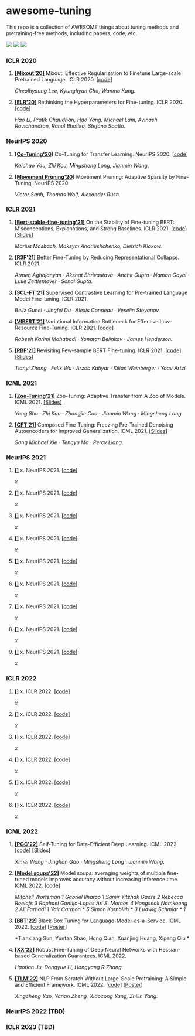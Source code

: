 # awesome-tuning

This repo is a collection of AWESOME things about tuning methods and pretraining-free methods, including papers, code, etc.


![](https://img.shields.io/github/last-commit/demoleiwang/awesome-mixup?color=green) ![](https://img.shields.io/badge/PaperNumber-31-brightgreen) ![](https://img.shields.io/badge/PRs-Welcome-red) 

<!-- 
1. **[[]]()** x. x. [[code](x)] 

    *x* 

-->

### ICLR 2020

1. **[[Mixout'20]](https://openreview.net/pdf?id=HkgaETNtDB)**  Mixout: Effective Regularization to Finetune Large-scale Pretrained Language. ICLR 2020. [[code](https://github.com/bloodwass/mixout)] 

    *Cheolhyoung Lee, Kyunghyun Cho, Wanmo Kang.* 

1. **[[ELR'20]](http://www.openreview.net/pdf?id=B1g8VkHFPH)** Rethinking the Hyperparameters for Fine-tuning. ICLR 2020. [[code](x)] 

    *Hao Li, Pratik Chaudhari, Hao Yang, Michael Lam, Avinash Ravichandran, Rahul Bhotika, Stefano Soatto.* 


### NeurIPS 2020

1. **[[Co-Tuning'20]](https://proceedings.neurips.cc/paper/2020/file/c8067ad1937f728f51288b3eb986afaa-Paper.pdf)** Co-Tuning for Transfer Learning. NeurIPS 2020. [[code](https://github.com/thuml/CoTuning)] 

    *Kaichao You, Zhi Kou, Mingsheng Long, Jianmin Wang.* 

1. **[[Movement Pruning'20]](https://proceedings.neurips.cc/paper/2020/file/eae15aabaa768ae4a5993a8a4f4fa6e4-Paper.pdf)** Movement Pruning: Adaptive Sparsity by Fine-Tuning. NeurIPS 2020. 

    *Victor Sanh, Thomas Wolf, Alexander Rush.* 


### ICLR 2021

1. **[[Bert-stable-fine-tuning'21]](https://openreview.net/forum?id=nzpLWnVAyah)** On the Stability of Fine-tuning BERT: Misconceptions, Explanations, and Strong Baselines. ICLR 2021. [[code](https://github.com/uds-lsv/bert-stable-fine-tuning)] [[Slides]](https://iclr.cc/media/iclr-2021/Slides/2558.pdf)

    *Marius Mosbach, Maksym Andriushchenko, Dietrich Klakow.* 

1. **[[R3F'21]](https://openreview.net/forum?id=OQ08SN70M1V)** Better Fine-Tuning by Reducing Representational Collapse. ICLR 2021. 

    *Armen Aghajanyan · Akshat Shrivastava · Anchit Gupta · Naman Goyal · Luke Zettlemoyer · Sonal Gupta.* 

1. **[[SCL-FT'21]](https://openreview.net/forum?id=cu7IUiOhujH)** Supervised Contrastive Learning for Pre-trained Language Model Fine-tuning. ICLR 2021.

    *Beliz Gunel · Jingfei Du · Alexis Conneau · Veselin Stoyanov.* 

1. **[[VIBERT'21]](https://openreview.net/forum?id=kvhzKz-_DMF)** Variational Information Bottleneck for Effective Low-Resource Fine-Tuning. ICLR 2021. [[code](https://github.com/rabeehk/vibert)] 

    *Rabeeh Karimi Mahabadi · Yonatan Belinkov · James Henderson.* 

1. **[[RBF'21]](https://openreview.net/forum?id=cO1IH43yUF)** Revisiting Few-sample BERT Fine-tuning. ICLR 2021. [[code](https://github.com/asappresearch/revisit-bert-finetuning)] [[Slides]](https://iclr.cc/media/iclr-2021/Slides/2678.pdf)

    *Tianyi Zhang · Felix Wu · Arzoo Katiyar · Kilian Weinberger · Yoav Artzi.* 


### ICML 2021

1. **[[Zoo-Tuning'21]](http://proceedings.mlr.press/v139/shu21b.html)** Zoo-Tuning: Adaptive Transfer from A Zoo of Models. ICML 2021. [[Slides]](https://icml.cc/media/icml-2021/Slides/9887.pdf)

    *Yang Shu · Zhi Kou · Zhangjie Cao · Jianmin Wang · Mingsheng Long.* 

1. **[[CFT'21]](http://proceedings.mlr.press/v139/xie21f.html)** Composed Fine-Tuning: Freezing Pre-Trained Denoising Autoencoders for Improved Generalization. ICML 2021.  [[Slides](https://icml.cc/media/icml-2021/Slides/10589.pdf)]

    *Sang Michael Xie · Tengyu Ma · Percy Liang.* 



### NeurIPS 2021

1. **[[]]()** x. NeurIPS 2021. [[code](x)] 

    *x* 

1. **[[]]()** x. NeurIPS 2021. [[code](x)] 

    *x* 

1. **[[]]()** x. NeurIPS 2021. [[code](x)] 

    *x* 

1. **[[]]()** x. NeurIPS 2021. [[code](x)] 

    *x* 

1. **[[]]()** x. NeurIPS 2021. [[code](x)] 

    *x* 

1. **[[]]()** x. NeurIPS 2021. [[code](x)] 

    *x* 

1. **[[]]()** x. NeurIPS 2021. [[code](x)] 

    *x* 

1. **[[]]()** x. NeurIPS 2021. [[code](x)] 

    *x* 

1. **[[]]()** x. NeurIPS 2021. [[code](x)] 

    *x* 



### ICLR 2022

1. **[[]]()** x. ICLR 2022. [[code](x)] 

    *x* 

1. **[[]]()** x. ICLR 2022. [[code](x)] 

    *x* 

1. **[[]]()** x. ICLR 2022. [[code](x)] 

    *x* 

1. **[[]]()** x. ICLR 2022. [[code](x)] 

    *x* 

1. **[[]]()** x. ICLR 2022. [[code](x)] 

    *x* 

1. **[[]]()** x. ICLR 2022. [[code](x)] 

    *x* 



### ICML 2022

1. **[[PGC'22]](http://proceedings.mlr.press/v139/wang21g.html)** Self-Tuning for Data-Efficient Deep Learning. ICML 2022. [[code](https://github.com/thuml/Self-Tuning)]  [[Slides](https://icml.cc/media/icml-2021/Slides/8615.pdf)] 

    *Ximei Wang · Jinghan Gao · Mingsheng Long · Jianmin Wang.* 

1. **[[Model soups'22]](https://proceedings.mlr.press/v162/wortsman22a.html)** Model soups: averaging weights of multiple fine-tuned models improves accuracy without increasing inference time. ICML 2022. [[code](https://github.com/mlfoundations/model-soups)]

    *Mitchell Wortsman 1 Gabriel Ilharco 1 Samir Yitzhak Gadre 2 Rebecca Roelofs 3 Raphael Gontijo-Lopes Ari S. Morcos 4 Hongseok Namkoong 2 Ali Farhadi 1 Yair Carmon * 5 Simon Kornblith * 3 Ludwig Schmidt * 1* 

1. **[[BBT'22]](https://proceedings.mlr.press/v162/sun22e.html)** Black-Box Tuning for Language-Model-as-a-Service. ICML 2022. [[code](https://github.com/txsun1997/Black-Box-Tuning)] [[Poster](https://icml.cc/media/PosterPDFs/ICML%202022/ef575e8837d065a1683c022d2077d342_GbkiyvM.png)] 

    *Tianxiang Sun, Yunfan Shao, Hong Qian, Xuanjing Huang, Xipeng Qiu * 

1. **[[XX'22]](https://proceedings.mlr.press/v162/ju22a.html)** Robust Fine-Tuning of Deep Neural Networks with Hessian-based Generalization Guarantees. ICML 2022. 

    *Haotian Ju, Dongyue Li, Hongyang R Zhang.* 

1. **[[TLM'22]](https://proceedings.mlr.press/v162/yao22c.html)** NLP From Scratch Without Large-Scale Pretraining: A Simple and Efficient Framework. ICML 2022. [[code](https://github.com/yaoxingcheng/TLM)] [[Poster](https://icml.cc/media/PosterPDFs/ICML%202022/05311655a15b75fab86956663e1819cd_0njXElx.png)]

    *Xingcheng Yao, Yanan Zheng, Xiaocong Yang, Zhilin Yang.* 



### NeurIPS 2022 (TBD)


### ICLR 2023 (TBD)

